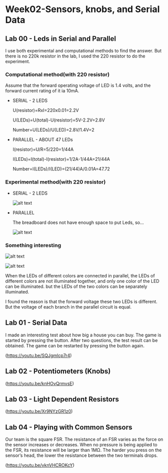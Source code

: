 # Week02-Sensors, knobs, and Serial Data
## Lab 00 - Leds in Serial and Parallel
I use both experimental and computational methods to find the answer. But there is no 220k resistor in the lab, I used the 220 resistor to do the experiment.

### Computational method(with 220 resistor)

Assume that the forward operating voltage of LED is 1.4 volts, and the forward current rating of it ia 10mA.

* SERIAL - 2 LEDS

     U(resistor)=RxI=220x0.01=2.2V

     U(LEDs)=U(total)-U(resistor)=5V-2.2V=2.8V

     Number=U(LEDs)/U(LED)=2.8V/1.4V=2
  

* PARALLEL - ABOUT 47 LEDs

     I(resistor)=U/R=5/220=1/44A

     I(LEDs)=I(total)-I(resistor)=1/2A-1/44A=21/44A

     Number=I(LEDs)/I(LED)=(21/44)A/0.01A=47.72

  
### Experimental method(with 220 resistor)

* SERIAL - 2 LEDS

     ![alt text](https://github.com/lalisa777/xiaojielin/blob/master/Advanced%20Physical%20Computing/file/351571169212_.pic_hd.jpg)

* PARALLEL 

     The breadboard does not have enough space to put Leds, so...

     ![alt text](https://github.com/lalisa777/xiaojielin/blob/master/Advanced%20Physical%20Computing/file/321571169190_.pic_hd.jpg)

### Something interesting

  ![alt text](https://github.com/lalisa777/xiaojielin/blob/master/Advanced%20Physical%20Computing/file/331571169195_.pic_hd.jpg)

  ![alt text](https://github.com/lalisa777/xiaojielin/blob/master/Advanced%20Physical%20Computing/file/341571169201_.pic_hd.jpg)

When the LEDs of different colors are connected in parallel, the LEDs of different colors are not illuminated together, and only one color of the LED can be illuminated. but the LEDs of the two colors can be separately illuminated.

I found the reason is that the forward voltage these two LEDs is different. But the voltage of each branch in the parallel circuit is equal. 

## Lab 01 - Serial Data
I made an interesting test about how big a house you can buy. The game is started by pressing the button. After two questions, the test result can be obtained. The game can be restarted by pressing the button again.

(https://youtu.be/SQJgmlcp7r4)

## Lab 02 - Potentiometers (Knobs)

(https://youtu.be/knHOvQrmvsE)


## Lab 03 - Light Dependent Resistors

(https://youtu.be/Xr9NYzGR1z0)

## Lab 04 - Playing with Common Sensors
Our team is the square FSR. The resistance of an FSR varies as the force on the sensor increases or decreases. When no pressure is being applied to the FSR, its resistance will be larger than 1MΩ. The harder you press on the sensor’s head, the lower the resistance between the two terminals drops.

(https://youtu.be/vknVHCROKcY)